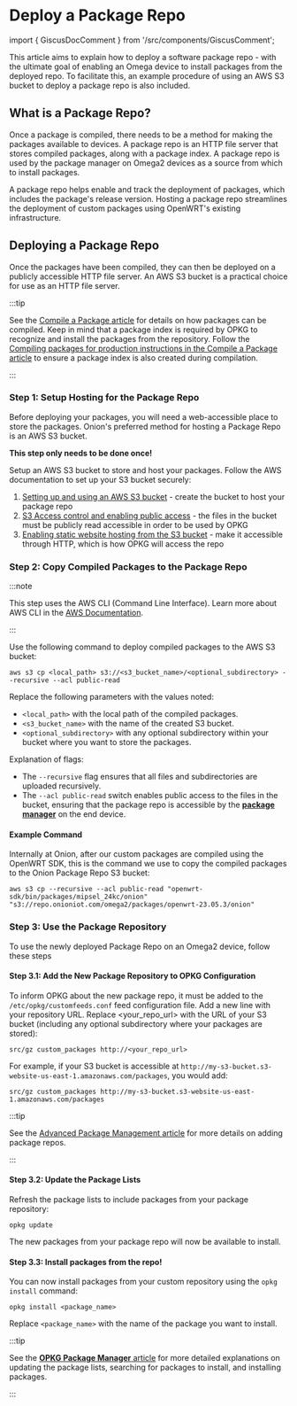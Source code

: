 # Deploy a Package Repo

import { GiscusDocComment } from '/src/components/GiscusComment';

This article aims to explain how to deploy a software package repo - with the ultimate goal of enabling an Omega device to install packages from the deployed repo. To facilitate this, an example procedure of using an AWS S3 bucket to deploy a package repo is also included.

## What is a Package Repo?

Once a package is compiled, there needs to be a method for making the packages available to devices. A package repo is an HTTP file server that stores compiled packages, along with a package index. A package repo is used by the package manager on Omega2 devices as a source from which to install packages. 

A package repo helps enable and track the deployment of packages, which includes the package's release version. Hosting a package repo streamlines the deployment of custom packages using OpenWRT's existing infrastructure.

## Deploying a Package Repo

Once the packages have been compiled, they can then be deployed on a publicly accessible HTTP file server. An AWS S3 bucket is a practical choice for use as an HTTP file server.

:::tip

See the [Compile a Package article](./compile-package) for details on how packages can be compiled. Keep in mind that a package index is required by OPKG to recognize and install the packages from the repository. Follow the [Compiling packages for production instructions in the Compile a Package article](./compile-package#compiling-packages-for-production) to ensure a package index is also created during compilation.

:::

### Step 1: Setup Hosting for the Package Repo

Before deploying your packages, you will need a web-accessible place to store the packages. Onion's preferred method for hosting a Package Repo is an AWS S3 bucket.

**This step only needs to be done once!** 

Setup an AWS S3 bucket to store and host your packages. Follow the AWS documentation to set up your S3 bucket securely:

1. [Setting up and using an AWS S3 bucket](https://docs.aws.amazon.com/AmazonS3/latest/userguide/creating-bucket.html) - create the bucket to host your package repo
1. [S3 Access control and enabling public access](https://docs.aws.amazon.com/AmazonS3/latest/userguide/access-management.html) - the files in the bucket must be publicly read accessible in order to be used by OPKG
1. [Enabling static website hosting from the S3 bucket](https://docs.aws.amazon.com/AmazonS3/latest/userguide/EnableWebsiteHosting.html) - make it accessible through HTTP, which is how OPKG will access the repo



### Step 2: Copy Compiled Packages to the Package Repo

:::note

This step uses the AWS CLI (Command Line Interface). Learn more about AWS CLI in the [AWS Documentation](https://docs.aws.amazon.com/cli/).

:::

Use the following command to deploy compiled packages to the AWS S3 bucket:

```shell
aws s3 cp <local_path> s3://<s3_bucket_name>/<optional_subdirectory> --recursive --acl public-read
```

Replace the following parameters with the values noted:

- `<local_path>` with the local path of the compiled packages.
- `<s3_bucket_name>` with the name of the created S3 bucket.
- `<optional_subdirectory>` with any optional subdirectory within your bucket where you want to store the packages.

Explanation of flags:

- The `--recursive` flag ensures that all files and subdirectories are uploaded recursively.
- The `--acl public-read` switch enables public access to the files in the bucket, ensuring that the package repo is accessible by the [**package manager**](./opkg-package-manager.md) on the end device.


#### Example Command

Internally at Onion, after our custom packages are compiled using the OpenWRT SDK, this is the command we use to copy the compiled packages to the Onion Package Repo S3 bucket:

```
aws s3 cp --recursive --acl public-read "openwrt-sdk/bin/packages/mipsel_24kc/onion" "s3://repo.onioniot.com/omega2/packages/openwrt-23.05.3/onion"
```

<!-- TODO: update above with OPENWRT_RELEASE variable -->


### Step 3: Use the Package Repository

To use the newly deployed Package Repo on an Omega2 device, follow these steps

#### Step 3.1: Add the New Package Repository to OPKG Configuration
To inform OPKG about the new package repo, it must be added to the `/etc/opkg/customfeeds.conf` feed configuration file. 
Add a new line with your repository URL. Replace <your_repo_url> with the URL of your S3 bucket (including any optional subdirectory where your packages are stored):
```
src/gz custom_packages http://<your_repo_url>
```
For example, if your S3 bucket is accessible at `http://my-s3-bucket.s3-website-us-east-1.amazonaws.com/packages`, you would add:
```
src/gz custom_packages http://my-s3-bucket.s3-website-us-east-1.amazonaws.com/packages
```

:::tip

See the [Advanced Package Management article](./advanced-package-management) for more details on adding package repos.

:::

#### Step 3.2: Update the Package Lists

Refresh the package lists to include packages from your package repository:

```
opkg update
```

The new packages from your package repo will now be available to install.

#### Step 3.3: Install packages from the repo! 

You can now install packages from your custom repository using the `opkg install` command:

```
opkg install <package_name>
```

Replace `<package_name>` with the name of the package you want to install.

:::tip

See the [**OPKG Package Manager** article](./opkg-package-manager) for more detailed explanations on updating the package lists, searching for packages to install, and installing packages.

:::


<GiscusDocComment />
